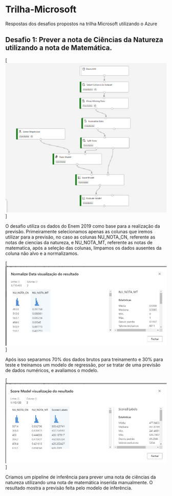 # Trilha-Microsoft
Respostas dos desafios propostos na trilha Microsoft utilizando o Azure

## Desafio 1: Prever a nota de Ciências da Natureza utilizando a nota de Matemática.

[![Modelo completo](https://github.com/Luks22/Trilha-Microsoft/blob/screenshots/Modelo.jpg)]

O desafio utiliza os dados do Enem 2019 como base para a realização da previsão. Primeiramente selecionamos apenas as colunas
que iremos utilizar para a previsão, no caso as colunas NU_NOTA_CN, referente as notas de ciencias da natureza, e NU_NOTA_MT,
referente as notas de matematica, após a seleção das colunas, limpamos os dados ausentes da coluna não alvo e a normalizamos.

[![Tabela normalizada](https://github.com/Luks22/Trilha-Microsoft/blob/screenshots/Dados%20Normalizados.jpg)]

Após isso separamos 70% dos dados brutos para treinamento e 30% para teste e treinamos um modelo de regressão, por se tratar de
uma previsão de dados numéricos, e avaliamos o modelo.

[![Modelo de Avaliação](https://github.com/Luks22/Trilha-Microsoft/blob/screenshots/Modelo%20de%20Avaliacao.jpg)]

Criamos um pipeline de inferência para prever uma nota de ciências da natureza utilizando uma nota de matemática inserida 
manualmente. O resultado mostra a previsão feita pelo modelo de inferência.


 

